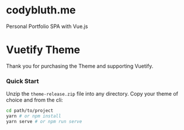 # codybluth.me

Personal Portfolio SPA with Vue.js

# Vuetify Theme

Thank you for purchasing the Theme and supporting Vuetify.

### Quick Start

Unzip the `theme-release.zip` file into any directory. Copy your theme of choice and from the cli:

```bash
cd path/to/project
yarn # or npm install
yarn serve # or npm run serve
```
